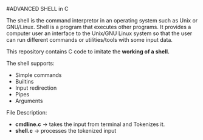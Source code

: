 #ADVANCED SHELL in C

The shell is the command interpretor in an operating system such as Unix or GNU/Linux.
Shell is a program that executes other programs.
It provides a computer user an interface to the Unix/GNU Linux system so that the user can run different commands or utilities/tools with some input data.

This repository contains C code to imitate the **working of a shell.**

The shell supports:
- Simple commands
- Builtins
- Input redirection
- Pipes
- Arguments

File Description:
- **cmdline.c** -> takes the input from terminal and Tokenizes it.
- **shell.c** -> processes the tokenized input
